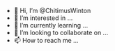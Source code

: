 - 👋 Hi, I’m @ChitimusWinton
- 👀 I’m interested in ...
- 🌱 I’m currently learning ...
- 💞️ I’m looking to collaborate on ...
- 📫 How to reach me ...

<!---
ChitimusWinton/ChitimusWinton is a ✨ special ✨ repository because its `README.md` (this file) appears on your GitHub profile.
You can click the Preview link to take a look at your changes.
--->
